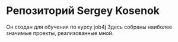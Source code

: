 # Репозиторий Sergey Kosenok
Он создан для обучения по курсу job4j
Здесь собраны наиболее значимые проекты, реализованные мной.